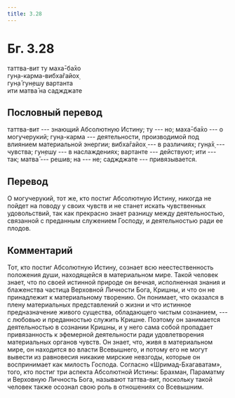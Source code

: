 ```yaml
---
title: 3.28
---
```


# Бг. 3.28
таттва-вит ту маха̄-ба̄хо<br/>
гун̣а-карма-вибха̄гайох̣<br/>
гун̣а̄ гун̣ешу вартанта<br/>
ити матва̄ на саджджате
## Пословный перевод

таттва-вит --- знающий Абсолютную Истину; ту --- но; маха̄-ба̄хо --- о
могучерукий; гун̣а-карма --- деятельности, производимой под влиянием
материальной энергии; вибха̄гайох̣ --- в различиях; гун̣а̄х̣ --- чувства;
гун̣ешу --- в наслаждениях; вартанте --- действуют; ити --- так; матва̄
--- решив; на --- не; саджджате --- привязывается.

## Перевод

О могучерукий, тот же, кто постиг Абсолютную Истину, никогда не пойдет
на поводу у своих чувств и не станет искать чувственных удовольствий,
так как прекрасно знает разницу между деятельностью, связанной с
преданным служением Господу, и деятельностью ради ее плодов.

## Комментарий

Тот, кто постиг Абсолютную Истину, сознает всю неестественность
положения души, находящейся в материальном мире. Такой человек знает,
что по своей истинной природе он вечная, исполненная знания и блаженства
частица Верховной Личности Бога, Кришны, и что он не принадлежит к
материальному творению. Он понимает, что оказался в плену материальных
представлений о жизни и что истинное предназначение живого существа,
обладающего чистым сознанием, --- с любовью и преданностью служить
Кришне. Поэтому он занимается деятельностью в сознании Кришны, и у него
сама собой пропадает привязанность к эфемерной деятельности ради
удовлетворения материальных органов чувств. Он знает, что, живя в
материальном мире, он находится во власти Всевышнего, и потому его не
могут вывести из равновесия никакие мирские невзгоды, которые он
воспринимает как милость Господа. Согласно «Шримад-Бхагаватам», того,
кто постиг три аспекта Абсолютной Истины: Брахман, Параматму и Верховную
Личность Бога, называют таттва-вит, поскольку такой человек также
осознал свою роль в отношениях со Всевышним.
